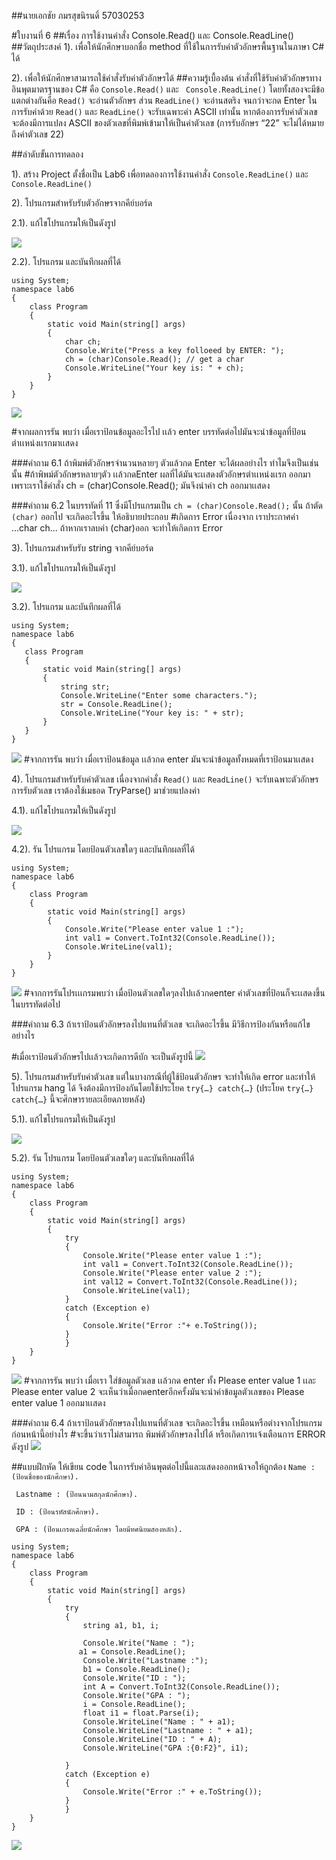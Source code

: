 ##นายเอกชัย ภมรสุขนิรนดิ์ 57030253

#ใบงานที่ 6
##เรื่อง การใช้งานคำสั่ง Console.Read() และ Console.ReadLine()
##วัตถุประสงค์
1). เพื่อให้นักศึกษาบอกชื่อ method ที่ใช้ในการรับค่าตัวอักษรพื้นฐานในภาษา C# ได้

2). เพื่อให้นักศึกษาสามารถใช้คำสั่งรับค่าตัวอักษรได้
##ความรู้เบื้องต้น
คำสั่งที่ใช้รับค่าตัวอักษรทางอินพุตมาตรฐานของ C# คือ ```Console.Read()``` และ ``` Console.ReadLine()``` โดยทั้งสองจะมีข้อแตกต่างกันคือ ```Read()``` จะอ่านตัวอักษร ส่วน ```ReadLine()``` จะอ่านสตริง จนกว่าจะกด Enter ในการรับค่าด้วย ```Read()``` และ ```ReadLine()``` จะรับเฉพาะค่า ASCII เท่านั้น หากต้องการรับค่าตัวเลข จะต้องมีการแปลง ASCII ของตัวเลขที่พิมพ์เข้ามาให้เป็นค่าตัวเลข (การรับอักษร “22” จะไม่ได้หมายถึงค่าตัวเลข 22) 

##ลำดับขั้นการทดลอง

1). สร้าง Project ตั้งชื่อเป็น Lab6 เพื่อทดลองการใช้งานคำสั่ง ```Console.ReadLine()``` และ ```Console.ReadLine()```

2). โปรแกรมสำหรับรับตัวอักษรจากคีย์บอร์ด 

  2.1). แก้ไขโปรแกรมให้เป็นดังรูป

 ![](https://github.com/Desktop-Programming-Lab-2559/LAB-06/blob/master/imgs/pic1.png)

  2.2).	โปรแกรม และบันทึกผลที่ได้
```
using System;
namespace lab6
{
    class Program
    {
        static void Main(string[] args)
        {
            char ch;
            Console.Write("Press a key folloeed by ENTER: ");
            ch = (char)Console.Read(); // get a char
            Console.WriteLine("Your key is: " + ch);
        }
    }
}
```
![](https://github.com/Ekachai253/LAB-06/blob/cb296d5dd489fd174ae03765ffffc261c23ed578/imgs/run.jpg)

#จากผลการรัน พบว่า เมื่อเราป้อนข้อมูลอะไรไป เเล้ว enter บรรทัดต่อไปมันจะนำข้อมูลที่ป้อนตำเเหน่งเเรกมาเเสดง

###คำถาม 6.1 ถ้าพิมพ์ตัวอักษรจำนวนหลายๆ ตัวแล้วกด Enter จะได้ผลอย่างไร ทำไมจึงเป็นเช่นนั้น
#ถ้าพิพม์ตัวอักษรหลายๆตัว เเล้วกดEnter ผลที่ได้มันจะเเสดงตัวอักษรตำเเหน่งเเรก ออกมา เพราะเราใช้คำสั่ง ch = (char)Console.Read(); มันจึงนำค่า ch ออกมาเเสดง

###คำถาม 6.2 ในบรรทัดที่ 11 ซึ่งมีโปรแกรมเป็น ```ch = (char)Console.Read();```  นั้น ถ้าตัด ```(char)``` ออกไป จะเกิดอะไรขึ้น ให้อธิบายประกอบ
#เกิดการ Error เนื่องจาก เราประกาศค่า ...char ch... ถ้าหากเราลบค่า (char)ออก จะทำให้เกิดการ Error

3).	โปรแกรมสำหรับรับ string จากคีย์บอร์ด
 
 3.1).	แก้ไขโปรแกรมให้เป็นดังรูป

 ![](https://github.com/Desktop-Programming-Lab-2559/LAB-06/blob/master/imgs/pic2.png)
 
 3.2).	โปรแกรม และบันทึกผลที่ได้
 ```
using System;
namespace lab6
{
    class Program
    {
        static void Main(string[] args)
        {
            string str;
            Console.WriteLine("Enter some characters.");
            str = Console.ReadLine();
            Console.WriteLine("Your key is: " + str);
        }
    }
}
```
![](https://github.com/Ekachai253/LAB-06/blob/d61cca69ad1f166af72e15f029aea761645ae7f0/imgs/run1.jpg)
#จากการรัน พบว่า เมื่อเราป้อนข้อมูล เเล้วกด enter มันจะนำข้อมูลทั้งหมดที่เราป้อนมาเเสดง

4).	โปรแกรมสำหรับรับค่าตัวเลข เนื่องจากคำสั่ง ```Read()``` และ ```ReadLine()``` จะรับเฉพาะตัวอักษร การรับตัวเลข เราต้องใช้เมธอด TryParse() มาช่วยแปลงค่า

4.1).	แก้ไขโปรแกรมให้เป็นดังรูป
 
 ![](https://github.com/Desktop-Programming-Lab-2559/LAB-06/blob/master/imgs/pic3.png)

4.2).	รัน โปรแกรม โดยป้อนตัวเลขใดๆ และบันทึกผลที่ได้
```
using System;
namespace lab6
{
    class Program
    {
        static void Main(string[] args)
        {
            Console.Write("Please enter value 1 :");
            int val1 = Convert.ToInt32(Console.ReadLine());
            Console.WriteLine(val1);
        }
    }
}

```
![](https://github.com/Ekachai253/LAB-06/blob/36a1e2d0f8672d9e3dedccb179bc38f64890cfdf/imgs/run2.jpg)
#จากการรันโปรเเเกรมพบว่า เมื่อป้อนตัวเลขใดๆลงไปเเล้วกดenter ค่าตัวเลขที่ป้อนก็จะเเสดงขึ้นในบรรทัดต่อไป

###คำถาม 6.3 ถ้าเราป้อนตัวอักษรลงไปแทนที่ตัวเลข จะเกิดอะไรขึ้น มีวิธีการป้องกันหรือแก้ไขอย่างไร

#เมื่อเราป้อนตัวอักษรไปเเล้วจะเกิดการดีบัก  จะเป็นดังรูปนี้
![](https://github.com/Ekachai253/LAB-06/blob/7a47ddb6141d7953705f9736c743e0cef0c76940/imgs/run3.jpg)

5).	โปรแกรมสำหรับรับค่าตัวเลข แต่ในบางกรณีที่ผู้ใช้ป้อนตัวอักษร จะทำให้เกิด error และทำให้โปรแกรม hang ได้ จึงต้องมีการป้องกันโดยใช้ประโยค ```try{…} catch{…}```  (ประโยค ```try{…} catch{…}``` นี้จะศึกษารายละเอียดภายหลัง)

  5.1).	แก้ไขโปรแกรมให้เป็นดังรูป

  ![](https://github.com/Desktop-Programming-Lab-2559/LAB-06/blob/master/imgs/pic4.png)

  5.2).	รัน โปรแกรม โดยป้อนตัวเลขใดๆ และบันทึกผลที่ได้
```
using System;
namespace lab6
{
    class Program
    {
        static void Main(string[] args)
        {
            try
            {
                Console.Write("Please enter value 1 :");
                int val1 = Convert.ToInt32(Console.ReadLine());
                Console.Write("Please enter value 2 :");
                int val12 = Convert.ToInt32(Console.ReadLine());
                Console.WriteLine(val1);
            }
            catch (Exception e)
            {
                Console.Write("Error :"+ e.ToString());
            }
            }
    }
}
```
![](https://github.com/Ekachai253/LAB-06/blob/db8b4c9ef44a0998c5624e9e3f977177fd01810a/imgs/run4.jpg)
#จากการรัน พบว่า เมื่อเรา ใส่ข้อมูลตัวเลข เเล้วกด enter ทั้ง Please enter value 1 เเละ Please enter value 2 จะเห็นว่าเมื่อกดenterอีกครั้งมันจะนำค่าข้อมูลตัวเลขของ Please enter value 1 ออกมาเเสดง

###คำถาม 6.4 ถ้าเราป้อนตัวอักษรลงไปแทนที่ตัวเลข จะเกิดอะไรขึ้น เหมือนหรือต่างจากโปรแกรมก่อนหน้านี้อย่างไร
#จะขึ้นว่าเราไม่สามารถ พิมพ์ตัวอักษรลงไปได้ หรือเกิดการเเจ้งเตือนการ ERROR ดังรูป
![](https://github.com/Ekachai253/LAB-06/blob/0fb7480336c93cccbc24d645d16c1d95f264ac12/imgs/run5.jpg)

##แบบฝึกหัด ให้เขียน code ในการรับค่าอินพุตต่อไปนี้และแสดงออกหน้าจอให้ถูกต้อง
``` Name :  (ป้อนชื่อของนักศึกษา). ```

``` Lastname : (ป้อนนามสกุลนักศึกษา).```

``` ID : (ป้อนรหัสนักศึกษา).```

``` GPA : (ป้อนเกรดเฉลี่ยนักศึกษา โดยมีทศนิยมสองหลัก).```
```
using System;
namespace lab6
{
    class Program
    {
        static void Main(string[] args)
        {
            try
            {
                string a1, b1, i;

                Console.Write("Name : ");
               a1 = Console.ReadLine();
                Console.Write("Lastname :");
                b1 = Console.ReadLine();
                Console.Write("ID : ");
                int A = Convert.ToInt32(Console.ReadLine());
                Console.Write("GPA : ");
                i = Console.ReadLine();
                float i1 = float.Parse(i);
                Console.WriteLine("Name : " + a1);
                Console.WriteLine("Lastname : " + a1);
                Console.WriteLine("ID : " + A);
                Console.WriteLine("GPA :{0:F2}", i1);

            }
            catch (Exception e)
            {
                Console.Write("Error :" + e.ToString());
            }
            }
    }
}
```
![](https://github.com/Ekachai253/LAB-06/blob/df0ee96b1cd7aa03070078fb22a075ac606135bf/imgs/run6.jpg)
